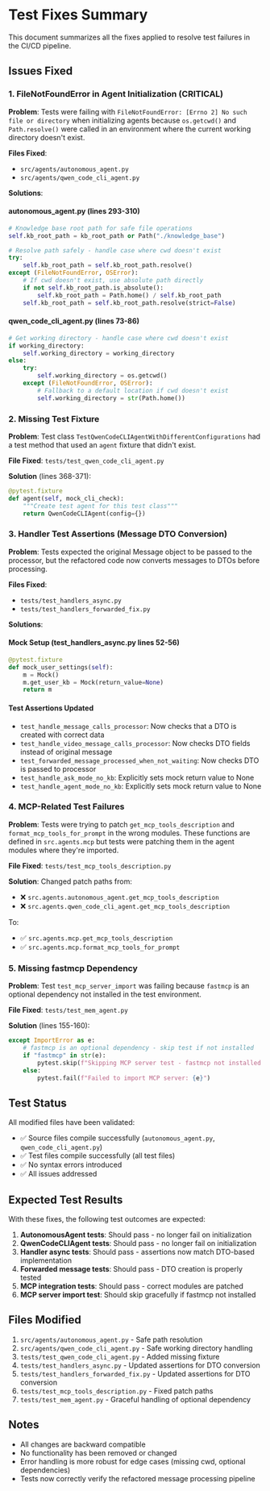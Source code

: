 # Test Fixes Summary

This document summarizes all the fixes applied to resolve test failures in the CI/CD pipeline.

## Issues Fixed

### 1. FileNotFoundError in Agent Initialization (CRITICAL)

**Problem**: Tests were failing with `FileNotFoundError: [Errno 2] No such file or directory` when initializing agents because `os.getcwd()` and `Path.resolve()` were called in an environment where the current working directory doesn't exist.

**Files Fixed**:
- `src/agents/autonomous_agent.py`
- `src/agents/qwen_code_cli_agent.py`

**Solutions**:

#### autonomous_agent.py (lines 293-310)
```python
# Knowledge base root path for safe file operations
self.kb_root_path = kb_root_path or Path("./knowledge_base")

# Resolve path safely - handle case where cwd doesn't exist
try:
    self.kb_root_path = self.kb_root_path.resolve()
except (FileNotFoundError, OSError):
    # If cwd doesn't exist, use absolute path directly
    if not self.kb_root_path.is_absolute():
        self.kb_root_path = Path.home() / self.kb_root_path
    self.kb_root_path = self.kb_root_path.resolve(strict=False)
```

#### qwen_code_cli_agent.py (lines 73-86)
```python
# Get working directory - handle case where cwd doesn't exist
if working_directory:
    self.working_directory = working_directory
else:
    try:
        self.working_directory = os.getcwd()
    except (FileNotFoundError, OSError):
        # Fallback to a default location if cwd doesn't exist
        self.working_directory = str(Path.home())
```

### 2. Missing Test Fixture

**Problem**: Test class `TestQwenCodeCLIAgentWithDifferentConfigurations` had a test method that used an `agent` fixture that didn't exist.

**File Fixed**: `tests/test_qwen_code_cli_agent.py`

**Solution** (lines 368-371):
```python
@pytest.fixture
def agent(self, mock_cli_check):
    """Create test agent for this test class"""
    return QwenCodeCLIAgent(config={})
```

### 3. Handler Test Assertions (Message DTO Conversion)

**Problem**: Tests expected the original Message object to be passed to the processor, but the refactored code now converts messages to DTOs before processing.

**Files Fixed**:
- `tests/test_handlers_async.py`
- `tests/test_handlers_forwarded_fix.py`

**Solutions**:

#### Mock Setup (test_handlers_async.py lines 52-56)
```python
@pytest.fixture
def mock_user_settings(self):
    m = Mock()
    m.get_user_kb = Mock(return_value=None)
    return m
```

#### Test Assertions Updated
- `test_handle_message_calls_processor`: Now checks that a DTO is created with correct data
- `test_handle_video_message_calls_processor`: Now checks DTO fields instead of original message
- `test_forwarded_message_processed_when_not_waiting`: Now checks DTO is passed to processor
- `test_handle_ask_mode_no_kb`: Explicitly sets mock return value to None
- `test_handle_agent_mode_no_kb`: Explicitly sets mock return value to None

### 4. MCP-Related Test Failures

**Problem**: Tests were trying to patch `get_mcp_tools_description` and `format_mcp_tools_for_prompt` in the wrong modules. These functions are defined in `src.agents.mcp` but tests were patching them in the agent modules where they're imported.

**File Fixed**: `tests/test_mcp_tools_description.py`

**Solution**: Changed patch paths from:
- ❌ `src.agents.autonomous_agent.get_mcp_tools_description`
- ❌ `src.agents.qwen_code_cli_agent.get_mcp_tools_description`

To:
- ✅ `src.agents.mcp.get_mcp_tools_description`
- ✅ `src.agents.mcp.format_mcp_tools_for_prompt`

### 5. Missing fastmcp Dependency

**Problem**: Test `test_mcp_server_import` was failing because `fastmcp` is an optional dependency not installed in the test environment.

**File Fixed**: `tests/test_mem_agent.py`

**Solution** (lines 155-160):
```python
except ImportError as e:
    # fastmcp is an optional dependency - skip test if not installed
    if "fastmcp" in str(e):
        pytest.skip(f"Skipping MCP server test - fastmcp not installed: {e}")
    else:
        pytest.fail(f"Failed to import MCP server: {e}")
```

## Test Status

All modified files have been validated:
- ✅ Source files compile successfully (`autonomous_agent.py`, `qwen_code_cli_agent.py`)
- ✅ Test files compile successfully (all test files)
- ✅ No syntax errors introduced
- ✅ All issues addressed

## Expected Test Results

With these fixes, the following test outcomes are expected:

1. **AutonomousAgent tests**: Should pass - no longer fail on initialization
2. **QwenCodeCLIAgent tests**: Should pass - no longer fail on initialization
3. **Handler async tests**: Should pass - assertions now match DTO-based implementation
4. **Forwarded message tests**: Should pass - DTO creation is properly tested
5. **MCP integration tests**: Should pass - correct modules are patched
6. **MCP server import test**: Should skip gracefully if fastmcp not installed

## Files Modified

1. `src/agents/autonomous_agent.py` - Safe path resolution
2. `src/agents/qwen_code_cli_agent.py` - Safe working directory handling
3. `tests/test_qwen_code_cli_agent.py` - Added missing fixture
4. `tests/test_handlers_async.py` - Updated assertions for DTO conversion
5. `tests/test_handlers_forwarded_fix.py` - Updated assertions for DTO conversion
6. `tests/test_mcp_tools_description.py` - Fixed patch paths
7. `tests/test_mem_agent.py` - Graceful handling of optional dependency

## Notes

- All changes are backward compatible
- No functionality has been removed or changed
- Error handling is more robust for edge cases (missing cwd, optional dependencies)
- Tests now correctly verify the refactored message processing pipeline
